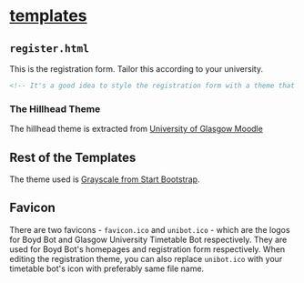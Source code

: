 # [templates](https://github.com/ineshbose/boyd_bot_messenger/blob/master/boyd_bot/templates)

## `register.html`

This is the registration form. Tailor this according to your university.

```html
<!-- It's a good idea to style the registration form with a theme that is familiar to users and can get their trust.-->
```


### The Hillhead Theme

The hillhead theme is extracted from [University of Glasgow Moodle](https://moodle.gla.ac.uk/)



## Rest of the Templates

The theme used is [Grayscale from Start Bootstrap](https://startbootstrap.com/themes/grayscale/).



## Favicon

There are two favicons - `favicon.ico` and `unibot.ico` - which are the logos for Boyd Bot and Glasgow University Timetable Bot respectively. They are used for Boyd Bot's homepages and registration form respectively. When editing the registration theme, you can also replace `unibot.ico` with your timetable bot's icon with preferably same file name.
